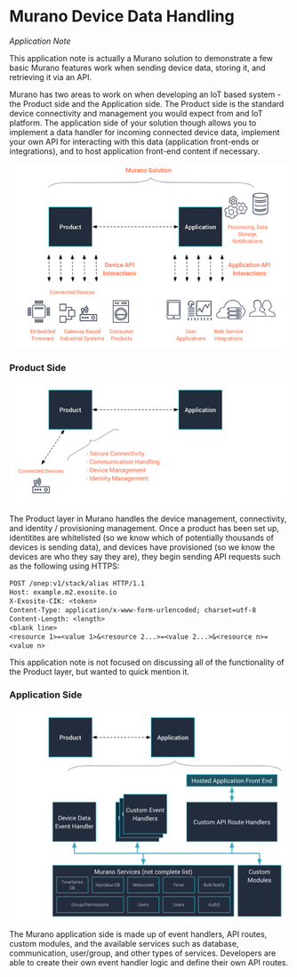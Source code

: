 # Murano Device Data Handling
_Application Note_

This application note is actually a Murano solution to demonstrate a few basic Murano features work when sending device data, storing it, and retrieving it via an API.


Murano has two areas to work on when developing an IoT based system - the Product side and the Application side.  The Product side is the standard device connectivity and management you would expect from and IoT platform.  The application side of your solution though allows you to implement a data handler for incoming connected device data, implement your own API for interacting with this data (application front-ends or integrations), and to host application front-end content if necessary.


<img src="graphics/overview.png" alt="Murano Overview" width="640">

### Product Side

![Product overview](graphics/product_overview.png)

The Product layer in Murano handles the device management, connectivity, and identity / provisioning management.  Once a product has been set up, identitites are whitelisted (so we know which of potentially thousands of devices is sending data), and devices have provisioned (so we know the devices are who they say they are), they begin sending API requests such as the following using HTTPS:

```
POST /onep:v1/stack/alias HTTP/1.1
Host: example.m2.exosite.io
X-Exosite-CIK: <token>
Content-Type: application/x-www-form-urlencoded; charset=utf-8
Content-Length: <length>
<blank line>
<resource 1>=<value 1>&<resource 2...>=<value 2...>&<resource n>=<value n>
```

This application note is not focused on discussing all of the functionality of the Product layer, but wanted to quick mention it.

### Application Side

![Application overview](graphics/application_overview.png)

The Murano application side is made up of event handlers, API routes, custom modules, and the available services such as database, communication, user/group, and other types of services.  Developers are able to create their own event handler logic and define their own API routes.
